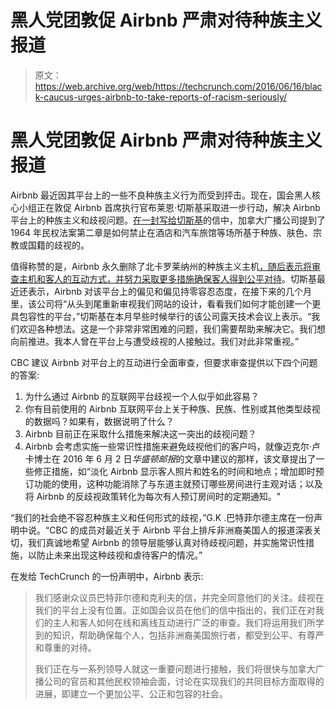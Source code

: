 # 黑人党团敦促 Airbnb 严肃对待种族主义报道 

> 原文：<https://web.archive.org/web/https://techcrunch.com/2016/06/16/black-caucus-urges-airbnb-to-take-reports-of-racism-seriously/>

# 黑人党团敦促 Airbnb 严肃对待种族主义报道

Airbnb 最近因其平台上的一些不良种族主义行为而受到抨击。现在，国会黑人核心小组正在敦促 Airbnb 首席执行官布莱恩·切斯基采取进一步行动，解决 Airbnb 平台上的种族主义和歧视问题。[在一封写给切斯基](https://web.archive.org/web/20221006234957/http://cleaver.house.gov/sites/cleaver.house.gov/files/16.06.2016%20Airbnb%20Letter.pdf)的信中，加拿大广播公司提到了 1964 年民权法案第二章是如何禁止在酒店和汽车旅馆等场所基于种族、肤色、宗教或国籍的歧视的。

值得称赞的是，Airbnb 永久删除了北卡罗莱纳州的种族主义主机[，随后表示将审查主机和客人的互动方式，并努力采取更多措施确保客人得到公平对待](https://web.archive.org/web/20221006234957/https://www.washingtonpost.com/news/wonk/wp/2016/06/02/airbnb-says-it-wants-to-take-action-to-crack-down-on-racial-discrimination-on-its-site/)。切斯基最近还表示，Airbnb 对该平台上的偏见和偏见持零容忍态度，在接下来的几个月里，该公司将“从头到尾重新审视我们网站的设计，看看我们如何才能创建一个更具包容性的平台，”切斯基在本月早些时候举行的该公司露天技术会议上表示。“我们欢迎各种想法。这是一个非常非常困难的问题，我们需要帮助来解决它。我们想向前推进。我本人曾在平台上与遭受歧视的人接触过。我们对此非常重视。”

CBC 建议 Airbnb 对平台上的互动进行全面审查，但要求审查提供以下四个问题的答案:

1.  为什么通过 Airbnb 的互联网平台歧视一个人似乎如此容易？
2.  你有目前使用的 Airbnb 互联网平台上关于种族、民族、性别或其他类型歧视的数据吗？如果有，数据说明了什么？
3.  Airbnb 目前正在采取什么措施来解决这一突出的歧视问题？
4.  Airbnb 会考虑实施一些常识性措施来避免歧视他们的客户吗，就像迈克尔·卢卡博士在 2016 年 6 月 2 日*华盛顿邮报*的文章中建议的那样，该文章提出了一些修正措施，如“淡化 Airbnb 显示客人照片和姓名的时间和地点；增加即时预订功能的使用，这种功能消除了与东道主就预订哪些房间进行主观对话；以及将 Airbnb 的反歧视政策转化为每次有人预订房间时的定期通知。"

“我们的社会绝不容忍种族主义和任何形式的歧视，”G.K .巴特菲尔德主席在一份声明中说。“CBC 的成员对最近关于 Airbnb 平台上排斥非洲裔美国人的报道深表关切，我们真诚地希望 Airbnb 的领导层能够认真对待歧视问题，并实施常识性措施，以防止未来出现这种歧视和虐待客户的情况。”

在发给 TechCrunch 的一份声明中，Airbnb 表示:

> 我们感谢众议员巴特菲尔德和克利夫的信，并完全同意他们的关注。歧视在我们的平台上没有位置。正如国会议员在他们的信中指出的，我们正在对我们的主人和客人如何在线和离线互动进行广泛的审查。我们将运用我们所学到的知识，帮助确保每个人，包括非洲裔美国旅行者，都受到公平、有尊严和尊重的对待。
> 
> 我们正在与一系列领导人就这一重要问题进行接触，我们将很快与加拿大广播公司的官员和其他民权领袖会面，讨论在实现我们的共同目标方面取得的进展，即建立一个更加公平、公正和包容的社会。